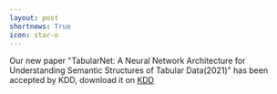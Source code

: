 ```yaml
---
layout: post
shortnews: True
icon: star-o
---
```


Our new paper "TabularNet: A Neural Network Architecture for Understanding Semantic Structures of Tabular Data(2021)" has been accepted by KDD, download it on <a href='https://dl.acm.org/doi/10.1145/3447548.3467228' >KDD</a>